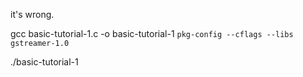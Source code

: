 it's wrong. 

  gcc basic-tutorial-1.c -o basic-tutorial-1 `pkg-config --cflags --libs gstreamer-1.0`

  ./basic-tutorial-1
